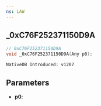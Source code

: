 ```yaml
---
ns: LAW
---
```

## _0xC76F252371150D9A

```c
// 0xC76F252371150D9A
void _0xC76F252371150D9A(Any p0);
```

```
NativeDB Introduced: v1207
```

## Parameters
* **p0**:

